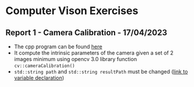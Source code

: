 # Computer Vison Exercises
## Report 1 - Camera Calibration - 17/04/2023
- The cpp program can be found [here](exec/rep1.cpp)
- It compute the intrinsic parameters of the camera given a set of 2 images minimum using opencv 3.0 library function `cv::cameraCalibration()`
- `std::string path` and  `std::string resultPath` must be changed ([link to variable declaration](exec/rep1.cpp#L20))